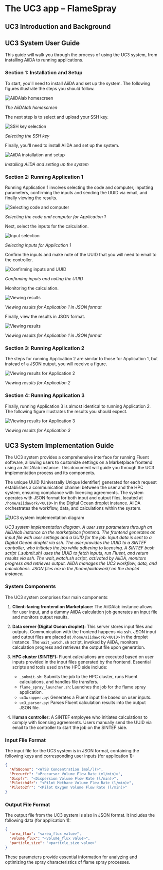 # The UC3 app – FlameSpray

## UC3 Introduction and Background

## UC3 System User Guide

This guide will walk you through the process of using the UC3 system, from installing AiiDA to running applications.

### Section 1: Installation and Setup

To start, you'll need to install AiiDA and set up the system. The following figures illustrate the steps you should follow.

![AiiDAlab homescreen](../_static/img/ucs/uc3/homescreen.png)

_The AiiDAlab homescreen_

The next step is to select and upload your SSH key.

![SSH key selection](../_static/img/ucs/uc3/Install_pt1.png)

_Selecting the SSH key_

Finally, you'll need to install AiiDA and set up the system.

![AiiDA installation and setup](../_static/img/ucs/uc3/Install_pt2.png)

_Installing AiiDA and setting up the system_

### Section 2: Running Application 1

Running Application 1 involves selecting the code and computer, inputting parameters, confirming the inputs and sending the UUID via email, and finally viewing the results.

![Selecting code and computer](../_static/img/ucs/uc3/Ap1_pt1.png)

_Selecting the code and computer for Application 1_

Next, select the inputs for the calculation.

![Input selection](../_static/img/ucs/uc3/Ap1_pt2.png)

_Selecting inputs for Application 1_

Confirm the inputs and make note of the UUID that you will need to email to the controller.

![Confirming inputs and UUID](../_static/img/ucs/uc3/Ap1_pt3.png)

_Confirming inputs and noting the UUID_

Monitoring the calculation.

![Viewing results](../_static/img/ucs/uc3/Ap1_pt4.png)

_Viewing results for Application 1 in JSON format_

Finally, view the results in JSON format.

![Viewing results](../_static/img/ucs/uc3/Ap1_pt5.png)

_Viewing results for Application 1 in JSON format_

### Section 3: Running Application 2

The steps for running Application 2 are similar to those for Application 1, but instead of a JSON output, you will receive a figure.

![Viewing results for Application 2](../_static/img/ucs/uc3/Ap2_pt5.png)

_Viewing results for Application 2_

### Section 4: Running Application 3

Finally, running Application 3 is almost identical to running Application 2. The following figure illustrates the results you should expect.

![Viewing results for Application 3](../_static/img/ucs/uc3/Ap3_pt5.png)

_Viewing results for Application 3_

## UC3 System Implementation Guide

The UC3 system provides a comprehensive interface for running Fluent software, allowing users to customize settings on a Marketplace frontend using an AiiDAlab instance. This document will guide you through the UC3 implementation process and its components.

The unique UUID (Universally Unique Identifier) generated for each request establishes a communication channel between the user and the HPC system, ensuring compliance with licensing agreements. The system operates with JSON format for both input and output files, located at `/home/aiidawork/<UUID>` in the Digital Ocean droplet instance. AiiDA orchestrates the workflow, data, and calculations within the system.

![UC3 system implementation diagram](../_static/img/ucs/uc3/schematic_of_system_implementation.png)

_UC3 system implementation diagram. A user sets parameters through an AiiDAlab instance on the marketplace frontend. The frontend generates an input file with user settings and a UUID for the job. Input data is sent to a Digital Ocean droplet via ssh. The user provides the UUID to a SINTEF controller, who initiates the job while adhering to licensing. A SINTEF bash script (\_submit.sh) uses the UUID to fetch inputs, run Fluent, and return results via ssh. The wait_watch.sh script, activated by AiiDA, monitors progress and retrieves output. AiiDA manages the UC3 workflow, data, and calculations. JSON files are in the /home/aiidawork/<UUID> on the droplet instance._

### System Components

The UC3 system comprises four main components:

1. **Client-facing frontend on Marketplace:** The AiiDAlab instance allows for user input, and a dummy AiiDA calculation job generates an input file and monitors output results.

2. **Data server (Digital Ocean droplet):** This server stores input files and outputs. Communication with the frontend happens via ssh. JSON input and output files are placed at `/home/aiidawork/<UUID>` in the droplet instance. The `wait_watch.sh` script, invoked by AiiDA, monitors calculation progress and retrieves the output file upon generation.

3. **HPC cluster (SINTEF):** Fluent calculations are executed based on user inputs provided in the input files generated by the frontend. Essential scripts and tools used on the HPC side include:

   - `_submit.sh`: Submits the job to the HPC cluster, runs Fluent calculations, and handles file transfers.
   - `flame_spray_launcher.sh`: Launches the job for the flame spray application.
   - `uc3wrapper.py`: Generates a Fluent input file based on user inputs.
   - `uc3_parser.py`: Parses Fluent calculation results into the output JSON file.

4. **Human controller:** A SINTEF employee who initiates calculations to comply with licensing agreements. Users manually send the UUID via email to the controller to start the job on the SINTEF side.

### Input File Format

The input file for the UC3 system is in JSON format, containing the following keys and corresponding user inputs (for application 1):

```json
{
  "ATSBcons": "<ATSB Concentration (mol/l)>",
  "Precurfr": "<Precursor Volume Flow Rate (ml/min)>",
  "Dispfr": "<Dispersion Volume Flow Rate (l/min)>",
  "Pilotch4fr": "<Pilot Methane Volume Flow Rate (l/min)>",
  "Piloto2fr": "<Pilot Oxygen Volume Flow Rate (l/min)>"
}
```

### Output File Format

The output file from the UC3 system is also in JSON format. It includes the following data (for application 1):

```json
{
  "area_flux": "<area_flux value>",
  "volume_flux": "<volume_flux value>",
  "particle_size": "<particle_size value>"
}
```

These parameters provide essential information for analyzing and optimizing the spray characteristics of flame spray processes.
